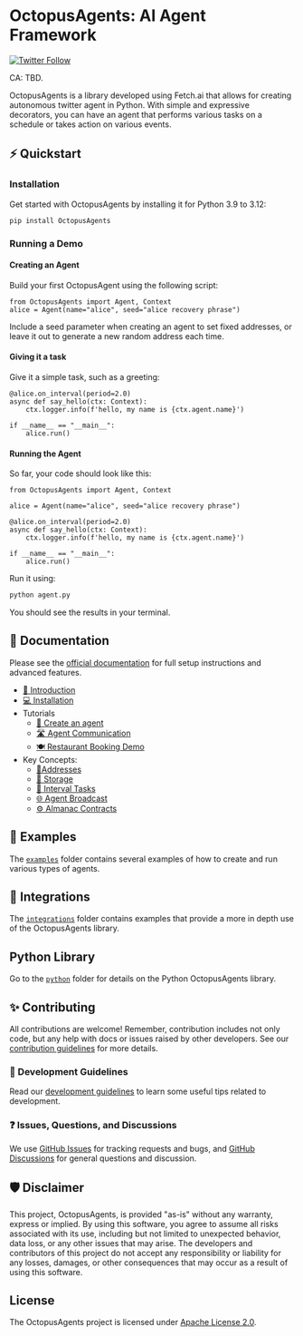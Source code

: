 # OctopusAgents: AI Agent Framework

[![Twitter Follow](https://img.shields.io/twitter/follow/OctopusAgentFW?style=social)](https://twitter.com/OctopusAgentFW)

CA: TBD.

OctopusAgents is a library developed using Fetch.ai that allows for creating autonomous twitter agent in Python. With simple and expressive decorators, you can have an agent that performs various tasks on a schedule or takes action on various events.

## ⚡ Quickstart

### Installation

Get started with OctopusAgents by installing it for Python 3.9 to 3.12:

    pip install OctopusAgents

### Running a Demo

#### Creating an Agent

Build your first OctopusAgent using the following script:

```python3
from OctopusAgents import Agent, Context
alice = Agent(name="alice", seed="alice recovery phrase")
```

Include a seed parameter when creating an agent to set fixed addresses, or leave it out to generate a new random address each time.

#### Giving it a task

Give it a simple task, such as a greeting:

```python3
@alice.on_interval(period=2.0)
async def say_hello(ctx: Context):
    ctx.logger.info(f'hello, my name is {ctx.agent.name}')

if __name__ == "__main__":
    alice.run()
```

#### Running the Agent

So far, your code should look like this:

```python3
from OctopusAgents import Agent, Context

alice = Agent(name="alice", seed="alice recovery phrase")

@alice.on_interval(period=2.0)
async def say_hello(ctx: Context):
    ctx.logger.info(f'hello, my name is {ctx.agent.name}')

if __name__ == "__main__":
    alice.run()
```

Run it using:

```bash
python agent.py
```

You should see the results in your terminal.

## 📖 Documentation

Please see the [official documentation](https://fetch.ai/docs) for full setup instructions and advanced features.

- [👋 Introduction](https://fetch.ai/docs/concepts/agents/agents)
- [💻 Installation](https://fetch.ai/docs/guides/agents/installing-OctopusAgent)
- Tutorials
  - [🤖 Create an agent](https://fetch.ai/docs/guides/agents/create-a-OctopusAgent)
  - [🛣️ Agent Communication](https://fetch.ai/docs/guides/agents/communicating-with-other-agents)
  - [🍽️ Restaurant Booking Demo](https://fetch.ai/docs/guides/agents/booking-demo)
- Key Concepts:
  - [📍Addresses](https://fetch.ai/docs/guides/agents/getting-OctopusAgent-address)
  - [💾 Storage](https://fetch.ai/docs/guides/agents/storage-function)
  - [📝 Interval Tasks](https://fetch.ai/docs/guides/agents/interval-task)
  - [🌐 Agent Broadcast](https://fetch.ai/docs/guides/agents/broadcast)
  - [⚙️ Almanac Contracts](https://fetch.ai/docs/guides/agents/register-in-almanac)

## 🌱 Examples

The [`examples`](https://github.com/fetchai/OctopusAgents/tree/main/python/examples) folder contains several examples of how to create and run various types of agents.

## 🌲 Integrations

The [`integrations`](https://github.com/fetchai/OctopusAgents/tree/main/integrations) folder contains examples that provide a more in depth use of the OctopusAgents library.

## Python Library

Go to the [`python`](https://github.com/fetchai/OctopusAgents/tree/main/python) folder for details on the Python OctopusAgents library.

## ✨ Contributing

All contributions are welcome! Remember, contribution includes not only code, but any help with docs or issues raised by other developers. See our [contribution guidelines](https://github.com/fetchai/OctopusAgents/blob/main/CONTRIBUTING.md) for more details.

### 📄 Development Guidelines

Read our [development guidelines](https://github.com/fetchai/OctopusAgents/blob/main/DEVELOPING.md) to learn some useful tips related to development.

### ❓ Issues, Questions, and Discussions

We use [GitHub Issues](https://github.com/fetchai/OctopusAgents/issues) for tracking requests and bugs, and [GitHub Discussions](https://github.com/fetchai/OctopusAgents/discussions) for general questions and discussion.

## 🛡 Disclaimer

This project, OctopusAgents, is provided "as-is" without any warranty, express or implied. By using this software, you agree to assume all risks associated with its use, including but not limited to unexpected behavior, data loss, or any other issues that may arise. The developers and contributors of this project do not accept any responsibility or liability for any losses, damages, or other consequences that may occur as a result of using this software.

## License

The OctopusAgents project is licensed under [Apache License 2.0](https://github.com/fetchai/OctopusAgents/blob/main/LICENSE).
